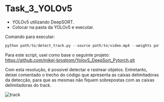# Task_3_YOLOv5
- YOLOv5 utilizando DeepSORT.
- Colocar na pasta da YOLOv5 e executar.

Comando para executar:

```py
python path/to/detect_track.py --source path/to/video.mp4 --weights path/to/best.pt
```

Para este script, usei como base o seguinte projeto: https://github.com/mikel-brostrom/Yolov5_DeepSort_Pytorch.git 

Com esta resolução, é possivel detectar e rastrear objetos. Entretanto, deixei comentado o trecho do código que apresenta as caixas delimitadoras da detecção, para que as mesmas não fiquem sobrepostas com as caixas delimitadoras do track.

![track](https://user-images.githubusercontent.com/78621851/126002439-690fe98f-40a5-405f-83f9-805a77d2a97c.gif)
